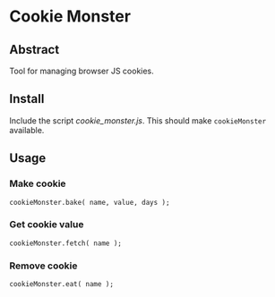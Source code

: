 # Cookie Monster

## Abstract

Tool for managing browser JS cookies.

## Install

Include the script _cookie\_monster.js_. This should make `cookieMonster` available.

## Usage

### Make cookie

    cookieMonster.bake( name, value, days );

### Get cookie value

    cookieMonster.fetch( name );

### Remove cookie

    cookieMonster.eat( name );
